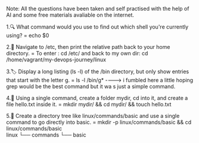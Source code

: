 Note: All the questions have been taken and self practised with the help of AI and some free materials avaliable on the internet.


1.🔍 What command would you use to find out which shell you're currently using?
= echo $0


2.📁 Navigate to /etc, then print the relative path back to your home directory.
= To enter : cd /etc/ and back to my own dir: cd /home/vagrant/my-devops-journey/linux


3.🏷️  Display a long listing (ls -l) of the /bin directory, but only show entries that start with the letter g.
= ls -l /bin/g* ----> i fumbled here a little hoping grep would be the best command but it wa
s just a simple command.


4.🔂 Using a single command, create a folder mydir, cd into it, and create a file hello.txt inside it.
= mkdir mydir/ && cd mydir/ && touch hello.txt


5.📂 Create a directory tree like linux/commands/basic and use a single command to go directly into basic.
= mkdir -p linux/commands/basic && cd linux/commands/basic	
	linux
	└── commands
    		└── basic
 
